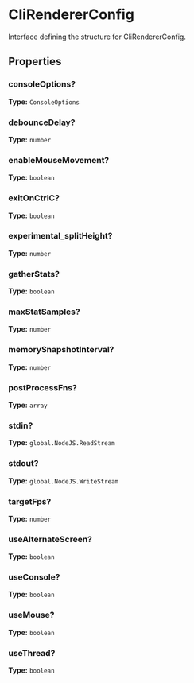 # CliRendererConfig

Interface defining the structure for CliRendererConfig.

## Properties

### consoleOptions?

**Type:** `ConsoleOptions`

### debounceDelay?

**Type:** `number`

### enableMouseMovement?

**Type:** `boolean`

### exitOnCtrlC?

**Type:** `boolean`

### experimental_splitHeight?

**Type:** `number`

### gatherStats?

**Type:** `boolean`

### maxStatSamples?

**Type:** `number`

### memorySnapshotInterval?

**Type:** `number`

### postProcessFns?

**Type:** `array`

### stdin?

**Type:** `global.NodeJS.ReadStream`

### stdout?

**Type:** `global.NodeJS.WriteStream`

### targetFps?

**Type:** `number`

### useAlternateScreen?

**Type:** `boolean`

### useConsole?

**Type:** `boolean`

### useMouse?

**Type:** `boolean`

### useThread?

**Type:** `boolean`

